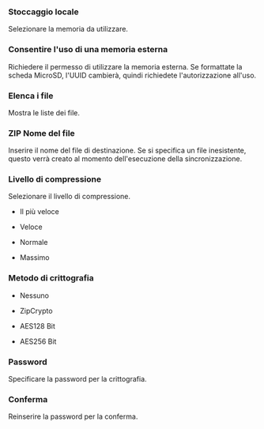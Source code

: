 ### Stoccaggio locale

Selezionare la memoria da utilizzare. 

### Consentire l'uso di una memoria esterna

Richiedere il permesso di utilizzare la memoria esterna. Se formattate la scheda MicroSD, l'UUID cambierà, quindi richiedete l'autorizzazione all'uso. 

### Elenca i file

Mostra le liste dei file. 

### ZIP Nome del file

Inserire il nome del file di destinazione. Se si specifica un file inesistente, questo verrà creato al momento dell'esecuzione della sincronizzazione. 

### Livello di compressione

Selezionare il livello di compressione.

- Il più veloce

- Veloce

- Normale

- Massimo 

### Metodo di crittografia

- Nessuno

- ZipCrypto

- AES128 Bit

- AES256 Bit 

### Password

Specificare la password per la crittografia. 

### Conferma

Reinserire la password per la conferma. 
